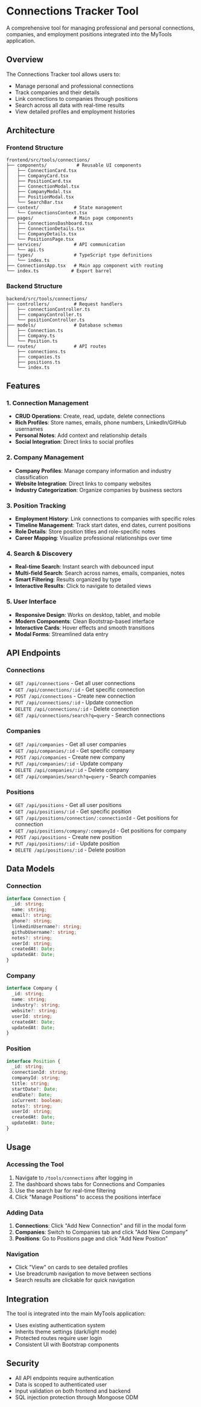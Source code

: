 # Connections Tracker Tool

A comprehensive tool for managing professional and personal connections, companies, and employment positions integrated into the MyTools application.

## Overview

The Connections Tracker tool allows users to:

- Manage personal and professional connections
- Track companies and their details
- Link connections to companies through positions
- Search across all data with real-time results
- View detailed profiles and employment histories

## Architecture

### Frontend Structure

```
frontend/src/tools/connections/
├── components/           # Reusable UI components
│   ├── ConnectionCard.tsx
│   ├── CompanyCard.tsx
│   ├── PositionCard.tsx
│   ├── ConnectionModal.tsx
│   ├── CompanyModal.tsx
│   ├── PositionModal.tsx
│   └── SearchBar.tsx
├── context/             # State management
│   └── ConnectionsContext.tsx
├── pages/               # Main page components
│   ├── ConnectionsDashboard.tsx
│   ├── ConnectionDetails.tsx
│   ├── CompanyDetails.tsx
│   └── PositionsPage.tsx
├── services/            # API communication
│   └── api.ts
├── types/               # TypeScript type definitions
│   └── index.ts
├── ConnectionsApp.tsx   # Main app component with routing
└── index.ts            # Export barrel
```

### Backend Structure

```
backend/src/tools/connections/
├── controllers/         # Request handlers
│   ├── connectionController.ts
│   ├── companyController.ts
│   └── positionController.ts
├── models/              # Database schemas
│   ├── Connection.ts
│   ├── Company.ts
│   └── Position.ts
└── routes/              # API routes
    ├── connections.ts
    ├── companies.ts
    ├── positions.ts
    └── index.ts
```

## Features

### 1. Connection Management

- **CRUD Operations**: Create, read, update, delete connections
- **Rich Profiles**: Store names, emails, phone numbers, LinkedIn/GitHub usernames
- **Personal Notes**: Add context and relationship details
- **Social Integration**: Direct links to social profiles

### 2. Company Management

- **Company Profiles**: Manage company information and industry classification
- **Website Integration**: Direct links to company websites
- **Industry Categorization**: Organize companies by business sectors

### 3. Position Tracking

- **Employment History**: Link connections to companies with specific roles
- **Timeline Management**: Track start dates, end dates, current positions
- **Role Details**: Store position titles and role-specific notes
- **Career Mapping**: Visualize professional relationships over time

### 4. Search & Discovery

- **Real-time Search**: Instant search with debounced input
- **Multi-field Search**: Search across names, emails, companies, notes
- **Smart Filtering**: Results organized by type
- **Interactive Results**: Click to navigate to detailed views

### 5. User Interface

- **Responsive Design**: Works on desktop, tablet, and mobile
- **Modern Components**: Clean Bootstrap-based interface
- **Interactive Cards**: Hover effects and smooth transitions
- **Modal Forms**: Streamlined data entry

## API Endpoints

### Connections

- `GET /api/connections` - Get all user connections
- `GET /api/connections/:id` - Get specific connection
- `POST /api/connections` - Create new connection
- `PUT /api/connections/:id` - Update connection
- `DELETE /api/connections/:id` - Delete connection
- `GET /api/connections/search?q=query` - Search connections

### Companies

- `GET /api/companies` - Get all user companies
- `GET /api/companies/:id` - Get specific company
- `POST /api/companies` - Create new company
- `PUT /api/companies/:id` - Update company
- `DELETE /api/companies/:id` - Delete company
- `GET /api/companies/search?q=query` - Search companies

### Positions

- `GET /api/positions` - Get all user positions
- `GET /api/positions/:id` - Get specific position
- `GET /api/positions/connection/:connectionId` - Get positions for connection
- `GET /api/positions/company/:companyId` - Get positions for company
- `POST /api/positions` - Create new position
- `PUT /api/positions/:id` - Update position
- `DELETE /api/positions/:id` - Delete position

## Data Models

### Connection

```typescript
interface Connection {
  _id: string;
  name: string;
  email?: string;
  phone?: string;
  linkedinUsername?: string;
  githubUsername?: string;
  notes?: string;
  userId: string;
  createdAt: Date;
  updatedAt: Date;
}
```

### Company

```typescript
interface Company {
  _id: string;
  name: string;
  industry?: string;
  website?: string;
  userId: string;
  createdAt: Date;
  updatedAt: Date;
}
```

### Position

```typescript
interface Position {
  _id: string;
  connectionId: string;
  companyId: string;
  title: string;
  startDate?: Date;
  endDate?: Date;
  isCurrent: boolean;
  notes?: string;
  userId: string;
  createdAt: Date;
  updatedAt: Date;
}
```

## Usage

### Accessing the Tool

1. Navigate to `/tools/connections` after logging in
2. The dashboard shows tabs for Connections and Companies
3. Use the search bar for real-time filtering
4. Click "Manage Positions" to access the positions interface

### Adding Data

1. **Connections**: Click "Add New Connection" and fill in the modal form
2. **Companies**: Switch to Companies tab and click "Add New Company"
3. **Positions**: Go to Positions page and click "Add New Position"

### Navigation

- Click "View" on cards to see detailed profiles
- Use breadcrumb navigation to move between sections
- Search results are clickable for quick navigation

## Integration

The tool is integrated into the main MyTools application:

- Uses existing authentication system
- Inherits theme settings (dark/light mode)
- Protected routes require user login
- Consistent UI with Bootstrap components

## Security

- All API endpoints require authentication
- Data is scoped to authenticated user
- Input validation on both frontend and backend
- SQL injection protection through Mongoose ODM
